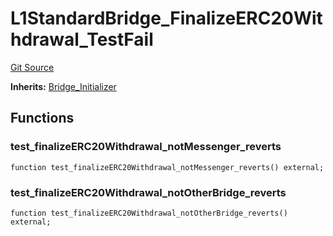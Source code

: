 # L1StandardBridge_FinalizeERC20Withdrawal_TestFail
[Git Source](https://github.com/ethereum-optimism/optimism/blob/f7b73857601914eeea6fc4c1ba46ae99ca744d97/contracts/test/L1StandardBridge.t.sol)

**Inherits:**
[Bridge_Initializer](/contracts/test/CommonTest.t.sol/contract.Bridge_Initializer.md)


## Functions
### test_finalizeERC20Withdrawal_notMessenger_reverts


```solidity
function test_finalizeERC20Withdrawal_notMessenger_reverts() external;
```

### test_finalizeERC20Withdrawal_notOtherBridge_reverts


```solidity
function test_finalizeERC20Withdrawal_notOtherBridge_reverts() external;
```

